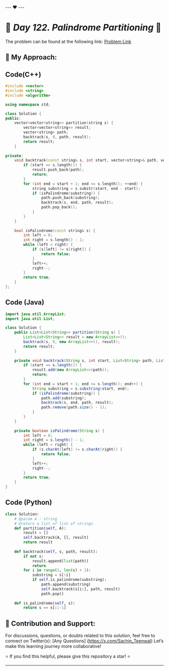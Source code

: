 --- ❤️ ---

# 🚀 _Day 122. Palindrome Partitioning_ 🧠


The problem can be found at the following link: [Problem Link](https://www.interviewbit.com/problems/palindrome-partitioning/)

## 🎯 **My Approach:**


## Code(C++)
```cpp
#include <vector>
#include <string>
#include <algorithm>

using namespace std;

class Solution {
public:
    vector<vector<string>> partition(string s) {
        vector<vector<string>> result;
        vector<string> path;
        backtrack(s, 0, path, result);
        return result;
    }
    
private:
    void backtrack(const string& s, int start, vector<string>& path, vector<vector<string>>& result) {
        if (start == s.length()) {
            result.push_back(path);
            return;
        }
        for (int end = start + 1; end <= s.length(); ++end) {
            string substring = s.substr(start, end - start);
            if (isPalindrome(substring)) {
                path.push_back(substring);
                backtrack(s, end, path, result);
                path.pop_back();
            }
        }
    }
    
    bool isPalindrome(const string& s) {
        int left = 0;
        int right = s.length() - 1;
        while (left < right) {
            if (s[left] != s[right]) {
                return false;
            }
            left++;
            right--;
        }
        return true;
    }
};
```

## Code (Java)

```java
import java.util.ArrayList;
import java.util.List;

class Solution {
    public List<List<String>> partition(String s) {
        List<List<String>> result = new ArrayList<>();
        backtrack(s, 0, new ArrayList<>(), result);
        return result;
    }
    
    private void backtrack(String s, int start, List<String> path, List<List<String>> result) {
        if (start == s.length()) {
            result.add(new ArrayList<>(path));
            return;
        }
        for (int end = start + 1; end <= s.length(); end++) {
            String substring = s.substring(start, end);
            if (isPalindrome(substring)) {
                path.add(substring);
                backtrack(s, end, path, result);
                path.remove(path.size() - 1);
            }
        }
    }
    
    private boolean isPalindrome(String s) {
        int left = 0;
        int right = s.length() - 1;
        while (left < right) {
            if (s.charAt(left) != s.charAt(right)) {
                return false;
            }
            left++;
            right--;
        }
        return true;
    }
}
```

## Code (Python)

```python
class Solution:
    # @param A : string
    # @return a list of list of strings
    def partition(self, A):
        result = []
        self.backtrack(A, [], result)
        return result
    
    def backtrack(self, s, path, result):
        if not s:
            result.append(list(path))
            return
        for i in range(1, len(s) + 1):
            substring = s[:i]
            if self.is_palindrome(substring):
                path.append(substring)
                self.backtrack(s[i:], path, result)
                path.pop()
    
    def is_palindrome(self, s):
        return s == s[::-1]
```



## 🎯 **Contribution and Support:**

For discussions, questions, or doubts related to this solution, feel free to connect on Twitter(x): [Any Questions] (https://x.com/Sachin_Teenwal) Let’s make this learning journey more collaborative!

⭐ If you find this helpful, please give this repository a star! ⭐

---
